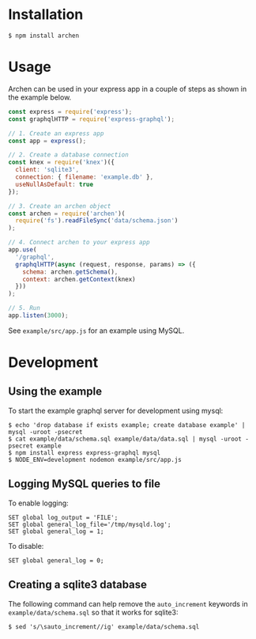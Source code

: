 # Installation

`$ npm install archen`

# Usage

Archen can be used in your express app in a couple of steps as shown in the example below.

```javascript
const express = require('express');
const graphqlHTTP = require('express-graphql');

// 1. Create an express app
const app = express();

// 2. Create a database connection
const knex = require('knex')({
  client: 'sqlite3',
  connection: { filename: 'example.db' },
  useNullAsDefault: true
});

// 3. Create an archen object
const archen = require('archen')(
  require('fs').readFileSync('data/schema.json')
);

// 4. Connect archen to your express app
app.use(
  '/graphql',
  graphqlHTTP(async (request, response, params) => ({
    schema: archen.getSchema(),
    context: archen.getContext(knex)
  }))
);

// 5. Run
app.listen(3000);
```

See `example/src/app.js` for an example using MySQL.

# Development

## Using the example

To start the example graphql server for development using mysql:

```
$ echo 'drop database if exists example; create database example' | mysql -uroot -psecret
$ cat example/data/schema.sql example/data/data.sql | mysql -uroot -psecret example
$ npm install express express-graphql mysql
$ NODE_ENV=development nodemon example/src/app.js
```

## Logging MySQL queries to file

To enable logging:

```
SET global log_output = 'FILE';
SET global general_log_file='/tmp/mysqld.log';
SET global general_log = 1;
```

To disable:

```
SET global general_log = 0;
```

## Creating a sqlite3 database

The following command can help remove the `auto_increment` keywords in `example/data/schema.sql`
so that it works for sqlite3:

```
$ sed 's/\sauto_increment//ig' example/data/schema.sql
```
